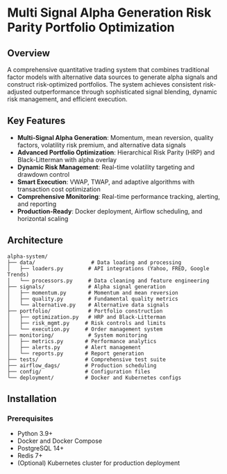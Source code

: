 # Multi Signal Alpha Generation Risk Parity Portfolio Optimization
## Overview

A comprehensive quantitative trading system that combines traditional factor models with alternative data sources to generate alpha signals and construct risk-optimized portfolios. The system achieves consistent risk-adjusted outperformance through sophisticated signal blending, dynamic risk management, and efficient execution.

## Key Features

- **Multi-Signal Alpha Generation**: Momentum, mean reversion, quality factors, volatility risk premium, and alternative data signals
- **Advanced Portfolio Optimization**: Hierarchical Risk Parity (HRP) and Black-Litterman with alpha overlay
- **Dynamic Risk Management**: Real-time volatility targeting and drawdown control
- **Smart Execution**: VWAP, TWAP, and adaptive algorithms with transaction cost optimization
- **Comprehensive Monitoring**: Real-time performance tracking, alerting, and reporting
- **Production-Ready**: Docker deployment, Airflow scheduling, and horizontal scaling

## Architecture

```
alpha-system/
├── data/                  # Data loading and processing
│   ├── loaders.py        # API integrations (Yahoo, FRED, Google Trends)
│   └── processors.py     # Data cleaning and feature engineering
├── signals/              # Alpha signal generation
│   ├── momentum.py       # Momentum and mean reversion
│   ├── quality.py        # Fundamental quality metrics
│   └── alternative.py    # Alternative data signals
├── portfolio/            # Portfolio construction
│   ├── optimization.py   # HRP and Black-Litterman
│   ├── risk_mgmt.py     # Risk controls and limits
│   └── execution.py     # Order management system
├── monitoring/           # System monitoring
│   ├── metrics.py       # Performance analytics
│   ├── alerts.py        # Alert management
│   └── reports.py       # Report generation
├── tests/               # Comprehensive test suite
├── airflow_dags/        # Production scheduling
├── config/              # Configuration files
└── deployment/          # Docker and Kubernetes configs
```

## Installation

### Prerequisites

- Python 3.9+
- Docker and Docker Compose
- PostgreSQL 14+
- Redis 7+
- (Optional) Kubernetes cluster for production deployment
